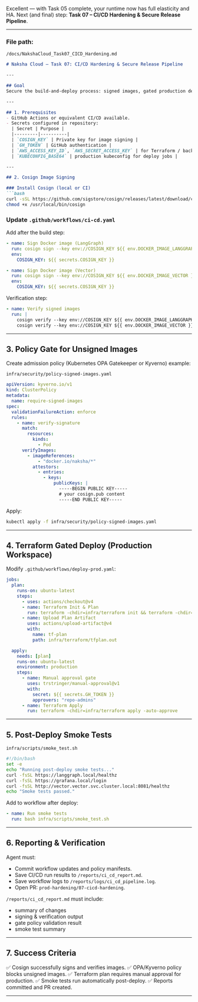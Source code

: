 Excellent — with Task 05 complete, your runtime now has full elasticity and HA.
Next (and final) step: **Task 07 – CI/CD Hardening & Secure Release Pipeline**.

---

### **File path:**

`/docs/NakshaCloud_Task07_CICD_Hardening.md`

````markdown
# Naksha Cloud — Task 07: CI/CD Hardening & Secure Release Pipeline

---

## Goal
Secure the build-and-deploy process: signed images, gated production deploys, and automated smoke tests after release.

---

## 1. Prerequisites
- GitHub Actions or equivalent CI/CD available.
- Secrets configured in repository:
  | Secret | Purpose |
  |---------|----------|
  | `COSIGN_KEY` | Private key for image signing |
  | `GH_TOKEN` | GitHub authentication |
  | `AWS_ACCESS_KEY_ID`, `AWS_SECRET_ACCESS_KEY` | for Terraform / backups |
  | `KUBECONFIG_BASE64` | production kubeconfig for deploy jobs |

---

## 2. Cosign Image Signing

### Install Cosign (local or CI)
```bash
curl -sSL https://github.com/sigstore/cosign/releases/latest/download/cosign-linux-amd64 -o /usr/local/bin/cosign
chmod +x /usr/local/bin/cosign
````

### Update `.github/workflows/ci-cd.yaml`

Add after the build step:

```yaml
- name: Sign Docker image (LangGraph)
  run: cosign sign --key env://COSIGN_KEY ${{ env.DOCKER_IMAGE_LANGGRAPH }}
  env:
    COSIGN_KEY: ${{ secrets.COSIGN_KEY }}

- name: Sign Docker image (Vector)
  run: cosign sign --key env://COSIGN_KEY ${{ env.DOCKER_IMAGE_VECTOR }}
  env:
    COSIGN_KEY: ${{ secrets.COSIGN_KEY }}
```

Verification step:

```yaml
- name: Verify signed images
  run: |
    cosign verify --key env://COSIGN_KEY ${{ env.DOCKER_IMAGE_LANGGRAPH }}
    cosign verify --key env://COSIGN_KEY ${{ env.DOCKER_IMAGE_VECTOR }}
```

---

## 3. Policy Gate for Unsigned Images

Create admission policy (Kubernetes OPA Gatekeeper or Kyverno) example:

`infra/security/policy-signed-images.yaml`

```yaml
apiVersion: kyverno.io/v1
kind: ClusterPolicy
metadata:
  name: require-signed-images
spec:
  validationFailureAction: enforce
  rules:
    - name: verify-signature
      match:
        resources:
          kinds:
            - Pod
      verifyImages:
        - imageReferences:
            - "docker.io/naksha/*"
          attestors:
            - entries:
              - keys:
                  publicKeys: |
                    -----BEGIN PUBLIC KEY-----
                    # your cosign.pub content
                    -----END PUBLIC KEY-----
```

Apply:

```bash
kubectl apply -f infra/security/policy-signed-images.yaml
```

---

## 4. Terraform Gated Deploy (Production Workspace)

Modify `.github/workflows/deploy-prod.yaml`:

```yaml
jobs:
  plan:
    runs-on: ubuntu-latest
    steps:
      - uses: actions/checkout@v4
      - name: Terraform Init & Plan
        run: terraform -chdir=infra/terraform init && terraform -chdir=infra/terraform plan
      - name: Upload Plan Artifact
        uses: actions/upload-artifact@v4
        with:
          name: tf-plan
          path: infra/terraform/tfplan.out

  apply:
    needs: [plan]
    runs-on: ubuntu-latest
    environment: production
    steps:
      - name: Manual approval gate
        uses: trstringer/manual-approval@v1
        with:
          secret: ${{ secrets.GH_TOKEN }}
          approvers: "repo-admins"
      - name: Terraform Apply
        run: terraform -chdir=infra/terraform apply -auto-approve
```

---

## 5. Post-Deploy Smoke Tests

`infra/scripts/smoke_test.sh`

```bash
#!/bin/bash
set -e
echo "Running post-deploy smoke tests..."
curl -fsSL https://langgraph.local/healthz
curl -fsSL https://grafana.local/login
curl -fsSL http://vector.vector.svc.cluster.local:8081/healthz
echo "Smoke tests passed."
```

Add to workflow after deploy:

```yaml
- name: Run smoke tests
  run: bash infra/scripts/smoke_test.sh
```

---

## 6. Reporting & Verification

Agent must:

* Commit workflow updates and policy manifests.
* Save CI/CD run results to `/reports/ci_cd_report.md`.
* Save workflow logs to `/reports/logs/ci_cd_pipeline.log`.
* Open PR: `prod-hardening/07-cicd-hardening`.

`/reports/ci_cd_report.md` must include:

* summary of changes
* signing & verification output
* gate policy validation result
* smoke test summary

---

## 7. Success Criteria

✅ Cosign successfully signs and verifies images.
✅ OPA/Kyverno policy blocks unsigned images.
✅ Terraform plan requires manual approval for production.
✅ Smoke tests run automatically post-deploy.
✅ Reports committed and PR created.

---




